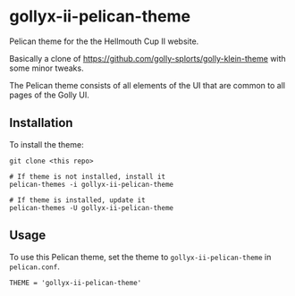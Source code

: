 # gollyx-ii-pelican-theme

Pelican theme for the the Hellmouth Cup II website.

Basically a clone of <https://github.com/golly-splorts/golly-klein-theme> with some minor tweaks.

The Pelican theme consists of all elements of the UI that are common to
all pages of the Golly UI.

## Installation

To install the theme:

```
git clone <this repo>

# If theme is not installed, install it
pelican-themes -i gollyx-ii-pelican-theme

# If theme is installed, update it
pelican-themes -U gollyx-ii-pelican-theme
```

## Usage

To use this Pelican theme, set the theme to `gollyx-ii-pelican-theme`
in `pelican.conf`.

```
THEME = 'gollyx-ii-pelican-theme'
```
